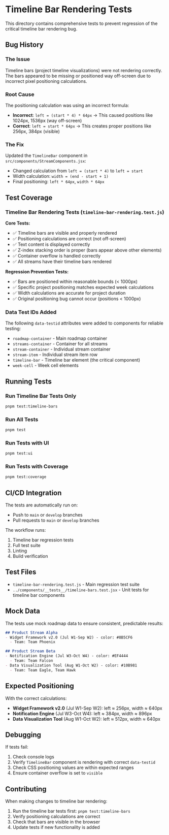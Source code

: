 # Timeline Bar Rendering Tests

This directory contains comprehensive tests to prevent regression of the critical timeline bar rendering bug.

## Bug History

### The Issue
Timeline bars (project timeline visualizations) were not rendering correctly. The bars appeared to be missing or positioned way off-screen due to incorrect pixel positioning calculations.

### Root Cause
The positioning calculation was using an incorrect formula:
- **Incorrect**: `left = (start * 4) * 64px` → This caused positions like 1024px, 1536px (way off-screen)
- **Correct**: `left = start * 64px` → This creates proper positions like 256px, 384px (visible)

### The Fix
Updated the `TimelineBar` component in `src/components/StreamComponents.jsx`:
- Changed calculation from `left = (start * 4)` to `left = start`
- Width calculation: `width = (end - start + 1)`
- Final positioning: `left * 64px`, `width * 64px`

## Test Coverage

### Timeline Bar Rendering Tests (`timeline-bar-rendering.test.js`)

**Core Tests:**
- ✅ Timeline bars are visible and properly rendered
- ✅ Positioning calculations are correct (not off-screen)
- ✅ Text content is displayed correctly
- ✅ Z-index stacking order is proper (bars appear above other elements)
- ✅ Container overflow is handled correctly
- ✅ All streams have their timeline bars rendered

**Regression Prevention Tests:**
- ✅ Bars are positioned within reasonable bounds (< 1000px)
- ✅ Specific project positioning matches expected week calculations
- ✅ Width calculations are accurate for project duration
- ✅ Original positioning bug cannot occur (positions < 1000px)

### Data Test IDs Added

The following `data-testid` attributes were added to components for reliable testing:

- `roadmap-container` - Main roadmap container
- `streams-container` - Container for all streams
- `stream-container` - Individual stream container
- `stream-item` - Individual stream item row
- `timeline-bar` - Timeline bar element (the critical component)
- `week-cell` - Week cell elements

## Running Tests

### Run Timeline Bar Tests Only
```bash
pnpm test:timeline-bars
```

### Run All Tests
```bash
pnpm test
```

### Run Tests with UI
```bash
pnpm test:ui
```

### Run Tests with Coverage
```bash
pnpm test:coverage
```

## CI/CD Integration

The tests are automatically run on:
- Push to `main` or `develop` branches
- Pull requests to `main` or `develop` branches

The workflow runs:
1. Timeline bar regression tests
2. Full test suite
3. Linting
4. Build verification

## Test Files

- `timeline-bar-rendering.test.js` - Main regression test suite
- `../components/__tests__/timeline-bars.test.jsx` - Unit tests for timeline bar components

## Mock Data

The tests use mock roadmap data to ensure consistent, predictable results:

```markdown
## Product Stream Alpha
- Widget Framework v2.0 (Jul W1-Sep W2) - color: #8B5CF6
  - Team: Team Phoenix

## Product Stream Beta
- Notification Engine (Jul W3-Oct W4) - color: #EF4444
  - Team: Team Falcon
- Data Visualization Tool (Aug W1-Oct W2) - color: #10B981
  - Team: Team Eagle, Team Hawk
```

## Expected Positioning

With the correct calculations:
- **Widget Framework v2.0** (Jul W1-Sep W2): left ≈ 256px, width ≈ 640px
- **Notification Engine** (Jul W3-Oct W4): left ≈ 384px, width ≈ 896px
- **Data Visualization Tool** (Aug W1-Oct W2): left ≈ 512px, width ≈ 640px

## Debugging

If tests fail:

1. Check console logs
2. Verify `TimelineBar` component is rendering with correct `data-testid`
3. Check CSS positioning values are within expected ranges
4. Ensure container overflow is set to `visible`

## Contributing

When making changes to timeline bar rendering:

1. Run the timeline bar tests first: `pnpm test:timeline-bars`
2. Verify positioning calculations are correct
3. Check that bars are visible in the browser
4. Update tests if new functionality is added
